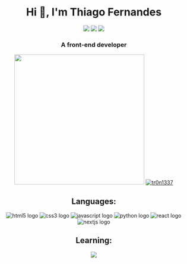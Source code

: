 
<h1 align="center">Hi 👋, I'm Thiago Fernandes</h1>
<p align="center">
<a href="https://thiagoportfolio.vercel.app/"><img
src="https://img.shields.io/badge/portf%C3%B3lio-323330?style=for-the-badge&logo=git&logoColor=white"></img></a>
<a href="https://www.linkedin.com/in/thiago-souza-fernandes/"><img
src="https://img.shields.io/badge/LinkedIn-0077B5?style=for-the-badge&logo=linkedin&logoColor=white"></img></a>
<a href="https://www.instagram.com/thiago.souzaz/"><img
src="https://img.shields.io/badge/Instagram-E4405F?style=for-the-badge&logo=instagram&logoColor=white"></img></a>
</p>
<h3 align="center">A front-end developer</h3>
  
<p align="center">
<a href="#"><img src="https://github-readme-stats.vercel.app/api?username=tr0n1337&show_icons=true&count_private=true&theme=dark" width="350"></a>
<a href="#"><img src="https://github-readme-stats.vercel.app/api/top-langs?username=tr0n1337&show_icons=true&locale=en&layout=compact&theme=dark" alt="tr0n1337"> <a/>
</p>

<h2 align="center">Languages:</h2>
<p align="center">
<a><img src="https://img.shields.io/badge/HTML5-E34F26?style=for-the-badge&logo=html5&logoColor=white" alt="html5 logo"></img></a>
<a><img src="https://img.shields.io/badge/CSS3-1572B6?style=for-the-badge&logo=css3&logoColor=white" alt="css3 logo"></img></a>
<a><img src="https://img.shields.io/badge/JavaScript-323330?style=for-the-badge&logo=javascript&logoColor=F7DF1E" alt="javascript logo"></img></a>
<a><img src="https://img.shields.io/badge/Python-14354C?style=for-the-badge&logo=python&logoColor=white" alt="python logo"></img></a>
<a><img src="https://img.shields.io/badge/React-20232A?style=for-the-badge&logo=react&logoColor=61DAFB" alt="react logo"></img></a>
<a><img src="https://img.shields.io/badge/next.js-000000?style=for-the-badge&logo=nextdotjs&logoColor=white" alt="nextjs logo"></img></a>
</p>

<h2 align="center">Learning:</h2>
<p align="center">
<a><img src="https://img.shields.io/badge/Node.js-339933?style=for-the-badge&logo=nodedotjs&logoColor=white"></img></a>
</p>

